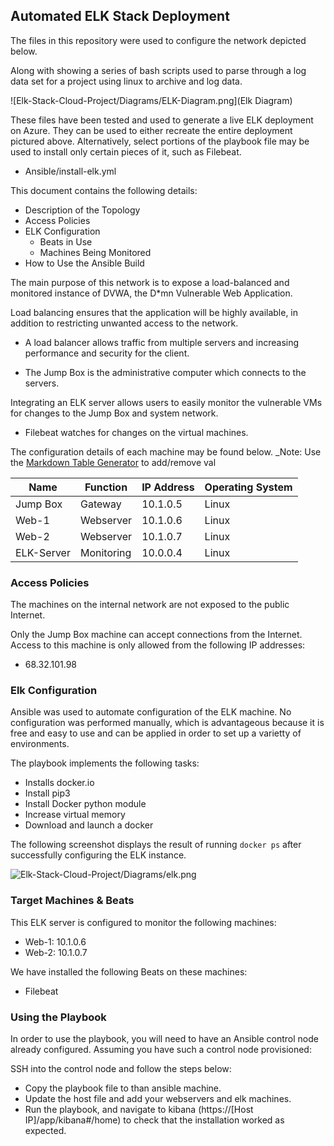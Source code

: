 ## Automated ELK Stack Deployment

The files in this repository were used to configure the network depicted below.

Along with showing a series of bash scripts used to parse through a log data set for a project using linux to archive and log data.
 
![Elk-Stack-Cloud-Project/Diagrams/ELK-Diagram.png](Elk Diagram)

These files have been tested and used to generate a live ELK deployment on Azure. They can be used to either recreate the entire deployment pictured above. Alternatively, select portions of the playbook file may be used to install only certain pieces of it, such as Filebeat.

  - Ansible/install-elk.yml

This document contains the following details:
- Description of the Topology
- Access Policies
- ELK Configuration
  - Beats in Use
  - Machines Being Monitored
- How to Use the Ansible Build




The main purpose of this network is to expose a load-balanced and monitored instance of DVWA, the D*mn Vulnerable Web Application.

Load balancing ensures that the application will be highly available, in addition to restricting unwanted access to the network.
- A load balancer allows traffic from multiple servers and increasing performance and security for the client.

- The Jump Box is the administrative computer which connects to the servers.

Integrating an ELK server allows users to easily monitor the vulnerable VMs for changes to the Jump Box and system network.
- Filebeat watches for changes on the virtual machines.


The configuration details of each machine may be found below.
_Note: Use the [Markdown Table Generator](http://www.tablesgenerator.com/markdown_tables) to add/remove val

| Name     | Function | IP Address | Operating System |
|----------|----------|------------|------------------|
| Jump Box | Gateway  | 10.1.0.5   | Linux            |
| Web-1    |Webserver | 10.1.0.6   | Linux            |
| Web-2    |Webserver | 10.1.0.7   | Linux            |
|ELK-Server|Monitoring|  10.0.0.4  | Linux            |

### Access Policies

The machines on the internal network are not exposed to the public Internet. 

Only the Jump Box machine can accept connections from the Internet. Access to this machine is only allowed from the following IP addresses:
- 68.32.101.98


### Elk Configuration

Ansible was used to automate configuration of the ELK machine. No configuration was performed manually, which is advantageous because it is free and easy to use and can be applied in order to set up a varietty of environments.

The playbook implements the following tasks:
- Installs docker.io
- Install pip3
- Install Docker python module
- Increase virtual memory
- Download and launch a docker

The following screenshot displays the result of running `docker ps` after successfully configuring the ELK instance.

![Elk-Stack-Cloud-Project/Diagrams/elk.png](Images/docker_ps_output.png)

### Target Machines & Beats
This ELK server is configured to monitor the following machines:
- Web-1: 10.1.0.6
- Web-2: 10.1.0.7

We have installed the following Beats on these machines:
- Filebeat


### Using the Playbook
In order to use the playbook, you will need to have an Ansible control node already configured. Assuming you have such a control node provisioned: 

SSH into the control node and follow the steps below:
- Copy the playbook file to than ansible machine.
- Update the host file and add your webservers and elk machines.
- Run the playbook, and navigate to kibana (https://[Host IP]/app/kibana#/home) to check that the installation worked as expected.


